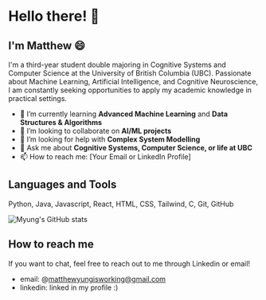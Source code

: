 # Hello there! 👋

## I'm Matthew 😄

I'm a third-year student double majoring in Cognitive Systems and Computer Science at the University of British Columbia (UBC). Passionate about Machine Learning, Artificial Intelligence, and Cognitive Neuroscience, I am constantly seeking opportunities to apply my academic knowledge in practical settings. 

- 🌱 I’m currently learning **Advanced Machine Learning** and **Data Structures & Algorithms**
- 👯 I’m looking to collaborate on **AI/ML projects**
- 🤔 I’m looking for help with **Complex System Modelling**
- 💬 Ask me about **Cognitive Systems, Computer Science, or life at UBC**
- 📫 How to reach me: [Your Email or LinkedIn Profile]

## Languages and Tools

Python, Java, Javascript, React, HTML, CSS, Tailwind, C, Git, GitHub

![Myung's GitHub stats](https://github-readme-stats.vercel.app/api?username=myung03&show_icons=true&theme=tokyonight)

## How to reach me 
If you want to chat, feel free to reach out to me through Linkedin or email! 
- email: @matthewyungisworking@gmail.com
- linkedin: linked in my profile :) 

